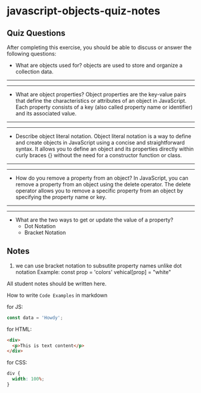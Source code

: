 # javascript-objects-quiz-notes

## Quiz Questions

After completing this exercise, you should be able to discuss or answer the following questions:

- What are objects used for?
  objects are used to store and organize a collection data.

---

---

- What are object properties?
  Object properties are the key-value pairs that define the characteristics
  or attributes of an object in JavaScript. Each property consists of a key
  (also called property name or identifier) and its associated value.

---

---

- Describe object literal notation.
  Object literal notation is a way to define and create objects in JavaScript
  using a concise and straightforward syntax. It allows you to define an
  object and its properties directly within curly braces {} without the
  need for a constructor function or class.

---

---

- How do you remove a property from an object?
  In JavaScript, you can remove a property from an object using the delete
  operator. The delete operator allows you to remove a specific property
  from an object by specifying the property name or key.

---

---

- What are the two ways to get or update the value of a property?
  - Dot Notation
  - Bracket Notation

## Notes

1. we can use bracket notation to subsutite property names unlike dot notation
   Example:
   const prop = 'colors'
   vehical[prop] = "white"

All student notes should be written here.

How to write `Code Examples` in markdown

for JS:

```javascript
const data = 'Howdy';
```

for HTML:

```html
<div>
  <p>This is text content</p>
</div>
```

for CSS:

```css
div {
  width: 100%;
}
```
